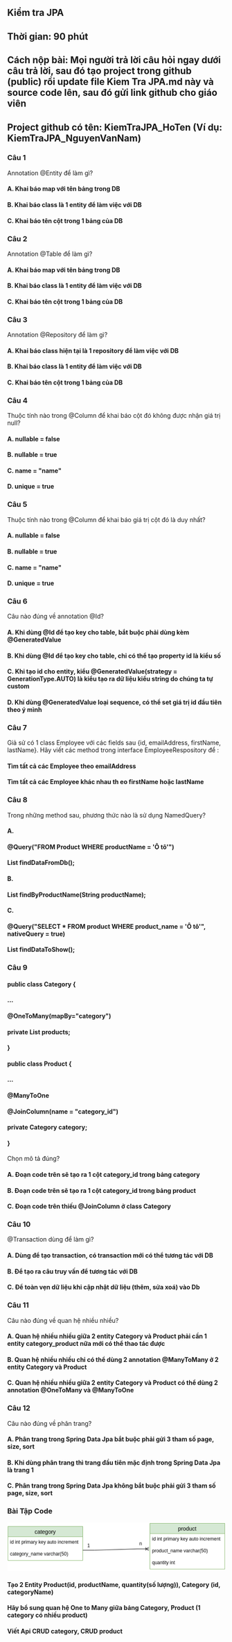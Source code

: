 ## Kiểm tra JPA
## Thời gian: 90 phút
## Cách nộp bài: Mọi người trả lời câu hỏi ngay dưới câu trả lời, sau đó tạo project trong github (public) rồi update file Kiem Tra JPA.md này và source code lên, sau đó gửi link github cho giáo viên
## Project github có tên: KiemTraJPA_HoTen (Ví dụ: KiemTraJPA_NguyenVanNam)

### Câu 1
Annotation @Entity để làm gì?
#### A. Khai báo map với tên bảng trong DB
#### B. Khai báo class là 1 entity để làm việc với DB
#### C. Khai báo tên cột trong 1 bảng của DB

### Câu 2
Annotation @Table để làm gì?
#### A. Khai báo map với tên bảng trong DB
#### B. Khai báo class là 1 entity để làm việc với DB
#### C. Khai báo tên cột trong 1 bảng của DB

### Câu 3
Annotation @Repository để làm gì?
#### A. Khai báo class hiện tại là 1 repository để làm việc với DB
#### B. Khai báo class là 1 entity để làm việc với DB
#### C. Khai báo tên cột trong 1 bảng của DB

### Câu 4
Thuộc tính nào trong @Column để khai báo cột đó không được nhận giá trị null?
#### A. nullable = false
#### B. nullable = true
#### C. name = "name"
#### D. unique = true

### Câu 5
Thuộc tính nào trong @Column để khai báo giá trị cột đó là duy nhất?
#### A. nullable = false
#### B. nullable = true
#### C. name = "name"
#### D. unique = true

### Câu 6
Câu nào đúng về annotation @Id?
#### A. Khi dùng @Id để tạo key cho table, bắt buộc phải dùng kèm @GeneratedValue
#### B. Khi dùng @Id để tạo key cho table, chỉ có thể tạo property id là kiểu số
#### C. Khi tạo id cho entity, kiểu @GeneratedValue(strategy = GenerationType.AUTO) là kiểu tạo ra dữ liệu kiểu string do chúng ta tự custom
#### D. Khi dùng @GeneratedValue loại sequence, có thể set giá trị id đầu tiên theo ý mình

### Câu 7
Giả sử có 1 class Employee với các fields sau {id, emailAddress, firstName, lastName}. Hãy viết các method trong interface EmployeeRespository để :
#### Tìm tất cả các Employee theo emailAddress
#### Tìm tất cả các Employee khác nhau th eo firstName hoặc lastName

### Câu 8
Trong những method sau, phương thức nào là sử dụng NamedQuery?
#### A.
#### @Query("FROM Product WHERE productName = 'Ô tô'")
#### List<Product> findDataFromDb();
#### B.
#### List<Product> findByProductName(String productName);
#### C.
#### @Query("SELECT * FROM product WHERE product_name = 'Ô tô'", nativeQuery = true)
#### List<Product> findDataToShow();

### Câu 9
#### public class Category {
#### 	...
#### 	@OneToMany(mapBy="category")
#### 	private List<Product> products;
#### }

#### public class Product {
#### 	...
#### 	@ManyToOne
#### 	@JoinColumn(name = "category_id")
#### 	private Category category;
#### }
Chọn mô tả đúng?

#### A. Đoạn code trên sẽ tạo ra 1 cột category_id trong bảng category
#### B. Đoạn code trên sẽ tạo ra 1 cột category_id trong bảng product
#### C. Đoạn code trên thiếu @JoinColumn ở class Category

### Câu 10
@Transaction dùng để làm gì?
#### A. Dùng để tạo transaction, có transaction mới có thể tương tác với DB
#### B. Để tạo ra câu truy vấn để tương tác với DB
#### C. Để toàn vẹn dữ liệu khi cập nhật dữ liệu (thêm, sửa xoá) vào Db

### Câu 11
Câu nào đúng về quan hệ nhiều nhiều?
#### A. Quan hệ nhiều nhiều giữa 2 entity Category và Product phải cần 1 entity category_product nữa mới có thể thao tác được
#### B. Quan hệ nhiều nhiều chỉ có thể dùng 2 annotation @ManyToMany ở 2 entity Category và Product
#### C. Quan hệ nhiều nhiều giữa 2 entity Category và Product có thể dùng 2 annotation @OneToMany và @ManyToOne

### Câu 12
Câu nào đúng về phân trang?
#### A. Phân trang trong Spring Data Jpa bắt buộc phải gửi 3 tham số page, size, sort
#### B. Khi dùng phân trang thì trang đầu tiên mặc định trong Spring Data Jpa là trang 1
#### C. Phân trang trong Spring Data Jpa không bắt buộc phải gửi 3 tham số page, size, sort

### Bài Tập Code
![Alt](https://raw.githubusercontent.com/nguyenvantuyen6789/kiem-tra-jpa/main/OneToMany.png)
#### Tạo 2 Entity Product(id, productName, quantity(số lượng)), Category (id, categoryName)
#### Hãy bổ sung quan hệ One to Many giữa bảng Category, Product (1 category có nhiều product)
#### Viết Api CRUD category, CRUD product
